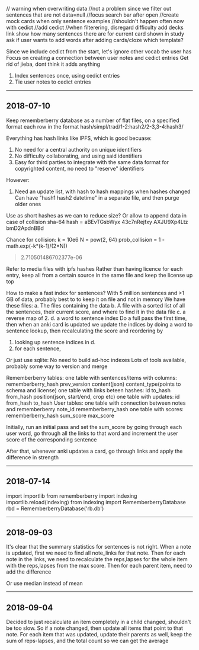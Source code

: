 // warning when overwriting data
  //not a problem since we filter out sentences that are not data=null
//focus search bar after open
//create mock cards when only sentence examples
  //shouldn't happen often now with cedict
//add cedict
//when filterering, disregard difficulty
add decks link
  show how many sentences there are for current card shown in study
ask if user wants to add words after adding cards/cloze
  which template?


Since we include cedict from the start, let's ignore other vocab the user has
Focus on creating a connection between user notes and cedict entries
Get rid of jieba, dont think it adds anything

1. Index sentences once, using cedict entries
2. Tie user notes to cedict entries

----------
2018-07-10
----------

Keep rememberberry database as a number of flat files, on a specified format
each row in the format
hash/simpl/trad/1-2:hash2/2-3,3-4:hash3/ 

Everything has hash links like IPFS, which is good becuase:
1. No need for a central authority on unique identifiers
2. No difficulty collaborating, and using said identifiers
3. Easy for third parties to integrate with the same data format for
   copyrighted content, no need to "reserve" identifiers

However:
1. Need an update list, with hash to hash mappings when hashes changed 
   Can have "hash1 hash2 datetime" in a separate file, and then purge older ones

Use as short hashes as we can to reduce size? Or allow to append data in case of collision
sha-64 hash = aBEvTGsbWyx
              43c7nRejfxy
              AXJU9Xp4Ltz
              bmD2ApdnBBd

Chance for collision:
k = 10e6
N = pow(2, 64)
prob_collision = 1 - math.exp(-k*(k-1)/(2*N))
> 2.710501486702377e-06

Refer to media files with ipfs hashes
Rather than having licence for each entry, keep all from a certain source in the same file
and keep the license up top

How to make a fast index for sentences?
With 5 million sentences and >1 GB of data, probably best to to keep it on file and
not in memory
We have these files:
  a. The files containing the data
  b. A file with a sorted list of all the sentences, their current score, and where
     to find it in the data file
  c. a reverse map of 2.
  d. a word to sentence index
Do a full pass the first time, then when an anki card is updated we update the indices
by doing a word to sentence lookup, then recalculating the score and reordering
by
 1. looking up sentence indices in d. 
 2. for each sentence, 

Or just use sqlite:
  No need to build ad-hoc indexes
  Lots of tools available, probably some way to version and merge


Rememberberry tables:
  one table with sentences/items with columns:
    rememberberry_hash prev_version content(json) content_type(points to schema and license)
  one table with links beteen hashes:
    id to_hash from_hash position(json, start/end, crop etc)
  one table with updates:
    id from_hash to_hash
User tables:
  one table with connection between notes and rememberberry
    note_id rememberberry_hash
  one table with scores:
    rememberberry_hash sum_score max_score

Initially, run an initial pass and set the sum_score by going through each user word,
go through all the links to that word and increment the user score of the corresponding sentence

After that, whenever anki updates a card, go through links and apply the difference in strength


----------
2018-07-14
----------

import importlib
from rememberberry import indexing
importlib.reload(indexing)
from indexing import RememberberryDatabase
rbd = RememberberryDatabase('rb.db')

----------
2018-09-03
----------
It's clear that the summary statistics for sentences is not right.
When a note is updated, first we need to find all note_links for that note.
Then for each note in the links, we need to recalculate the reps,lapses for the whole item with the reps,lapses from the max score. Then for each parent item, need to
add the difference

Or use median instead of mean

----------
2018-09-04
----------
Decided to just recalculate an item completely in a child changed, shouldn't be
too slow. So if a note changed, then update all items that point to that note.
For each item that was updated, update their parents as well, keep the sum of
reps-lapses, and the total count so we can get the average
